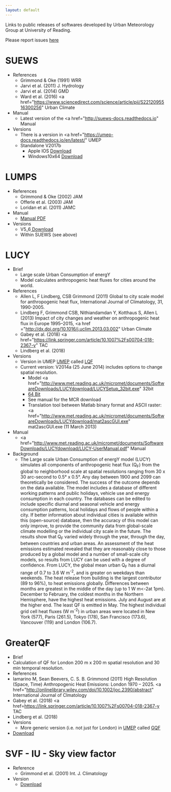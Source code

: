 ```yaml
---
layout: default
---
```


<!-- Text can be **bold**, _italic_, or ~~strikethrough~~. -->

<!-- [Link to another page](./another-page.html). -->

<!--
There should be whitespace between paragraphs.

There should be whitespace between paragraphs. We recommend including a README, or a file with information about your project. -->


Links to public releases of softwares developed by Urban Meteorology Group at University of Reading.

Please report issues [here](https://github.com/Urban-Meteorology-Reading/Urban-Meteorology-Reading.github.io/issues)

# SUEWS 
* References
  * Grimmond & Oke (1991) WRR
  * Jarvi et al. (2011) J. Hydrology
  * Jarvi et al. (2014) GMD 
  * Ward et al. (2016) <a href="https://www.sciencedirect.com/science/article/pii/S2212095516300256" Urban Climate</a> 
* Manual
  * Latest version of the <a href="http://suews-docs.readthedocs.io" Manual</a>
* Versions
  * There is a version in <a href="https://umep-docs.readthedocs.io/en/latest/" UMEP</a> 
  * Standalone V2017b
    * Apple IOS <a href="other files/SUEWS_V2017b_macOS.zip" download>Download </a>
    * Windows10x64 <a href="other files/SUEWS_V2017b_Win10x64.zip" download>Download</a>

# LUMPS
* References
  * Grimmond & Oke (2002) JAM
  * Offerle et al. (2003) JAM 
  * Loridan et al. (2011) JAMC
* Manual 
  * <a href="other files/LUMPSv5_6_IO.pdf" download> Manual PDF</a>
* Versions
  * V5_6<a href="other files/LUMPS_V5_6.zip" download> Download</a>
  * Within SUEWS (see above)

# LUCY 
* Brief
   * Large scale Urban Consumption of energY
   * Model calculates anthropogenic heat fluxes for cities around the world.
* References
   * Allen L, F Lindberg, CSB Grimmond (2011) Global to city scale model for anthropogenic heat flux, International Journal of Climatology, 31, 1990-2005.
   * Lindberg F, Grimmond CSB, Nithiandamdan Y, Kotthaus S, Allen L (2013) Impact of city changes and weather on anthropogenic heat flux in Europe 1995–2015, <a href ="http://dx.doi.org/10.1016/j.uclim.2013.03.002" Urban Climate</a>
   * Gabey et al. (2018) <a href="https://link.springer.com/article/10.1007%2Fs00704-018-2367-y" TAC</a>
   * Lindberg et al. (2018)
* Versions
   * Version in UMEP <a href="https://umep-docs.readthedocs.io/en/latest/">UMEP</a> called <a href="https://umep-docs.readthedocs.io/en/latest/OtherManuals/LQF_Manual.html#">LQF</a> 
   * Current version: V2014a (25 June 2014) includes options to change spatial resolution. 
     * Model <a href="http://www.met.reading.ac.uk/micromet/documents/SoftwareDownloads/LUCYdownload/LUCYSetup_32bit.exe" 32bit</a>  
     * <a href="http://www.met.reading.ac.uk/micromet/documents/SoftwareDownloads/LUCYdownload/LUCYSetup64bit.exe">64 Bit</a>
     * See manual for the MCR download
     * Translation tool between Matlab binary format and ASCII raster: <a href="http://www.met.reading.ac.uk/micromet/documents/SoftwareDownloads/LUCYdownload/mat2ascGUI.exe" mat2ascGUI.exe</a> (11 March 2013)
* Manual 
   * <a href="http://www.met.reading.ac.uk/micromet/documents/SoftwareDownloads/LUCYdownload/LUCY-UserManual.pdf" Manual</a>
* Background 
  * The Large scale Urban Consumption of energY model (LUCY) simulates all components of anthropogenic heat flux (Q<sub>F</sub>) from the global to neighborhood scale at spatial resolutions ranging from 30 x 30 arc-second to 0.5° x 0.5°. Any day between 1900 and 2099 can theoretically be considered. The success of the outcome depends on the data available. The model includes a database of different working patterns and public holidays, vehicle use and energy consumption in each country. The databases can be edited to include specific diurnal and seasonal vehicle and energy consumption patterns, local holidays and flows of people within a city. If better information about individual cities is available within this (open-source) database, then the accuracy of this model can only improve, to provide the community data from global-scale climate modelling or the individual city scale in the future. The results show that Q<sub>F</sub> varied widely through the year, through the day, between countries and urban areas. An assessment of the heat emissions estimated revealed that they are reasonably close to those produced by a global model and a number of small-scale city models, so results from LUCY can be used with a degree of confidence. From LUCY, the global mean urban Q<sub>F</sub> has a diurnal range of 0.7 to 3.6 W m<sup>-2</sup>, and is greater on weekdays than weekends. The heat release from building is the largest contributor (89 to 96%), to heat emissions globally. Differences between months are greatest in the middle of the day (up to 1 W m<-2at 1pm). December to February, the coldest months in the Northern Hemisphere, have the highest heat emissions. July and August are at the higher end. The least QF is emitted in May. The highest individual grid cell heat fluxes (W m<sup>-2</sup>) in urban areas were located in New York (577), Paris (261.5), Tokyo (178), San Francisco (173.6), Vancouver (119) and London (106.7).

# GreaterQF
* Brief
 * Calculation of QF for London 200 m x 200 m spatial resolution and 30 min temporal resolution.
* References
 * Iamarino M, Sean Beevers, C. S. B. Grimmond (2011) High Resolution (Space, Time) Anthropogenic Heat Emissions: London 1970 – 2025. <a href="http://onlinelibrary.wiley.com/doi/10.1002/joc.2390/abstract" International Journal of Clmatology</a> 
 * Gabey et al. (2018)  <a href=https://link.springer.com/article/10.1007%2Fs00704-018-2367-y TAC</a>
 * Lindberg et al. (2018)
* Versions
  * More generic version (i.e. not just for London) in <a href="https://umep-docs.readthedocs.io/en/latest/">UMEP</a> called  <a href="https://umep-docs.readthedocs.io/en/latest/OtherManuals/GQF_Manual.html#">GQF</a> 
 * <a href="./other files/GreaterQFV3.2.7z" download>Download</a>

# SVF - IU - Sky view factor
* Reference
  * Grimmond et al. (2001) Int. J. Climatology
* Version
  * <a href="./other files/svf.zip" download>Download</a>

<!--
This is a normal paragraph following a header. GitHub is a code hosting platform for version control and collaboration. It lets you and others work together on projects from anywhere.

## Header 2

> This is a blockquote following a header.
>
> When something is important enough, you do it even if the odds are not in your favor.

### Header 3

```js
// Javascript code with syntax highlighting.
var fun = function lang(l) {
  dateformat.i18n = require('./lang/' + l)
  return true;
}
```

```ruby
# Ruby code with syntax highlighting
GitHubPages::Dependencies.gems.each do |gem, version|
  s.add_dependency(gem, "= #{version}")
end
```

#### Header 4

*   This is an unordered list following a header.
*   This is an unordered list following a header.
*   This is an unordered list following a header.

##### Header 5

1.  This is an ordered list following a header.
2.  This is an ordered list following a header.
3.  This is an ordered list following a header.

###### Header 6

| head1        | head two          | three |
|:-------------|:------------------|:------|
| ok           | good swedish fish | nice  |
| out of stock | good and plenty   | nice  |
| ok           | good `oreos`      | hmm   |
| ok           | good `zoute` drop | yumm  |

### There's a horizontal rule below this.

* * *

### Here is an unordered list:

*   Item foo
*   Item bar
*   Item baz
*   Item zip

### And an ordered list:

1.  Item one
1.  Item two
1.  Item three
1.  Item four

### And a nested list:

- level 1 item
  - level 2 item
  - level 2 item
    - level 3 item
    - level 3 item
- level 1 item
  - level 2 item
  - level 2 item
  - level 2 item
- level 1 item
  - level 2 item
  - level 2 item
- level 1 item

### Small image

![Octocat](https://assets-cdn.github.com/images/icons/emoji/octocat.png)

### Large image

![Branching](https://guides.github.com/activities/hello-world/branching.png)


### Definition lists can be used with HTML syntax.

<dl>
<dt>Name</dt>
<dd>Godzilla</dd>
<dt>Born</dt>
<dd>1952</dd>
<dt>Birthplace</dt>
<dd>Japan</dd>
<dt>Color</dt>
<dd>Green</dd>
</dl>

```
Long, single-line code blocks should not wrap. They should horizontally scroll if they are too long. This line should be long enough to demonstrate this.
```

```
The final element.
``` -->
